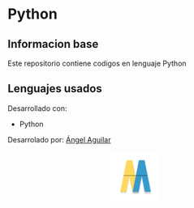 # Python

## Informacion base
Este repositorio contiene codigos en lenguaje Python
	
## Lenguajes usados
Desarrollado con:
* Python

Desarrolado por: [Ángel Aguilar](https://twitter.com/devangelaguilar)


<p align="center">
    <img src="Logo_AA.png" width="100px">
</p>
